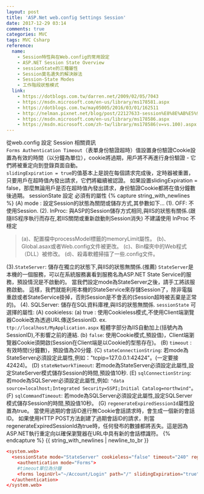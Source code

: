 ```yaml
---
layout: post
title: 'ASP.Net web.config Settings Session'
date: 2017-12-29 03:14
comments: true
categories: MVC
tags: MVC Csharp
reference:
  name:
    - Session特性與在Web.config的常用設定
    - ASP.NET Session State Overview
    - sessionState的三種屬性
    - Session莫名遺失的解決辦法
    - Session-State Modes
    - 工作階段狀態模式
  link:
    - https://dotblogs.com.tw/darren.net/2009/02/05/7043
    - https://msdn.microsoft.com/en-us/library/ms178581.aspx
    - https://dotblogs.com.tw/may05005/2016/03/01/162511
    - http://nelman.pixnet.net/blog/post/22127633-session%E8%8E%AB%E5%90%8D%E9%81%BA%E5%A4%B1%E7%9A%84%E8%A7%A3%E6%B1%BA%E8%BE%A6%E6%B3%95
    - https://msdn.microsoft.com/en-us/library/ms178586.aspx
    - https://msdn.microsoft.com/zh-tw/library/ms178586(v=vs.100).aspx
---
```


從web.config 設定 Session 相關資訊<br>
`Forms Authentication Timeout`（表單身份驗證超時）值設置身份驗證Cookie設置為有效的時間（以分鐘為單位），cookie將過期，用戶將不再進行身份驗證 - 它們將被重定向到登錄頁面自動。<br>
`slidingExpiration = true`的值基本上是說在每個請求完成後，定時器被重置，只要用戶在超時值內發出請求，它們將繼續被認證。
如果設置slidingExpiration = false，那麼無論用戶是否在超時值內發出請求，身份驗證Cookie都將在值分鐘數後過期。
sessionState 設定 必須有的屬性
{% capture string_with_newlines %}
(A) mode : 設定Session的狀態為關閉或儲存方式,其參數如下...
  (1). OFF: 不使用Session.
  (2). InProc: 與ASP的Session儲存方式相同,與IIS的狀態有關係.(跟隨IIS程序執行而存在,若IIS關閉或重新啟動則Session消失)	不建議使用 InProc 不穩定
>  (a)、配置檔中processModel標籤的memoryLimit屬性。
   (b)、Global.asax或者Web.config文件被更改。
   (c)、Bin檔夾中的Web程式（DLL）被修改。
   (d)、殺毒軟體掃描了一些.config文件。

  (3).`StateServer`: 儲存在獨立的狀態下,與IIS的狀態無關係.(推薦)
    `StateServer`是本機的一個服務，可以在系統服務裏看到服務名為ASP.NET State Service的服務，預設情況是不啟動的。
	當我們設定mode為StateServer之後，請手工將該服務啟動。
    這樣，我們就能利用本機的StateService來存儲Session了，除非電腦重啟或者StateService掛掉，否則Session是不會丟的(Session超時被丟棄是正常的)。
  (4). SQLServer: 儲存在SQL資料庫裡,與IIS的狀態無關係.
    `sessionState` 可選擇的屬性:
    (A) cookieless:
      (a) true : 使用Cookieless模式,不使用Client端瀏覽器Cookie改為透過URL傳送SessionID.
        ex. `ttp://localhost/MyApplication.aspx`
	    粗體字部分為IIS自動加上(括號內為SessionID),不影響之前的連結.
      (b) `false`: 使用Cookie模式,預設值)，Client端瀏覽器Cookie須開啟(Session在Client端是以Cookie的型態存在)。
      (B) `timeout` : 有效時間(分鐘數)，預設值為20分鐘.
      (C) `stateConnectionString`: 若mode為StateServer必須設定此屬性,例如："tcpip=127.0.0.1:42424"。(一定要接42424)。
      (D) `stateNetworkTimeout`: 若mode為StateServer必須設定此屬性,設定StateServer模式儲存Session的時間,預設值10秒.
      (E) `sqlConnectionString`: 若mode為SQLServer必須設定此屬性,例如:
	  `"data source=localhost;Integrated Security=SSPI;Initial Catalog=northwind"`。
      (F) `sqlCommandTimeout`: 若mode為SQLServer必須設定此屬性,設定SQLServer模式儲存Session的時間,預設值10秒。
      (G) `regenerateExpiredSessionId`屬性設置為true。 當使用過期的會話ID進行無Cookie會話請求時，會生成一個新的會話ID。
	        如果使用HTTP POST方法創建了過期會話ID的請求，則當regenerateExpiredSessionId為true時，任何發布的數據都將丟失。這是因為ASP.NET執行重定向以確保瀏覽器在URL中具有新的會話標識符。
{% endcapture %}
{{ string_with_newlines | newline_to_br }}

```conf
<system.web>
  <sessionState mode="StateServer" cookieless="false" timeout="240" regenerateExpiredSessionId="true"stateConnectionString="tcpip=127.0.0.1:42424" stateNetworkTimeout="500"/>
    <authentication mode="Forms">
    #timeout單位為分鐘
    <forms loginUrl="~/Account/Login" path="/" slidingExpiration="true" timeout="240" />
  </authentication>
</system.web>
```

